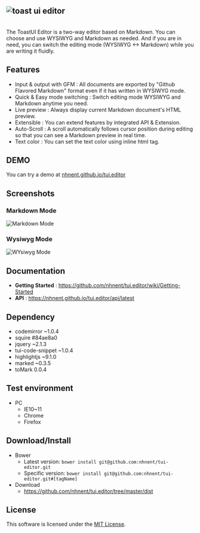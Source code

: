 ## ![toast ui editor](https://cloud.githubusercontent.com/assets/389021/16107646/9729e556-33d8-11e6-933f-5b09fa3a53bb.png)
<br>
The ToastUI Editor is a two-way editor based on Markdown.
You can choose and use WYSIWYG and Markdown as needed.
And if you are in need, you can switch the editing mode (WYSIWYG ↔ Markdown) while you are writing it fluidly.

## Features
* Input & output with GFM : All documents are exported by "Github Flavored Markdown" format even if it has written in WYSIWYG mode.
* Quick & Easy mode switching : Switch editing mode WYSIWYG and Markdown anytime you need.
* Live preview : Always display current Markdown document's HTML preview.
* Extensible : You can extend features by integrated API & Extension.
* Auto-Scroll : A scroll automatically follows cursor position during editing so that you can see a Markdown preview in real time.
* Text color : You can set the text color using inline html tag.

## DEMO

You can try a demo at [nhnent.github.io/tui.editor](http://nhnent.github.io/tui.editor/)

## Screenshots

### Markdown Mode
![Markdown Mode](https://cloud.githubusercontent.com/assets/389021/16108210/d55d4576-33dc-11e6-943a-66c29ae1ff4d.png)

### Wysiwyg Mode
![WYsiwyg Mode](https://cloud.githubusercontent.com/assets/389021/16108214/d7ac03d0-33dc-11e6-9ab6-06e7734a7fb1.png)

## Documentation
* **Getting Started** : https://github.com/nhnent/tui.editor/wiki/Getting-Started
* **API** : https://nhnent.github.io/tui.editor/api/latest

## Dependency
* codemirror ~1.0.4
* squire #84ae8a0
* jquery ~2.1.3
* tui-code-snippet ~1.0.4
* highlightjs ~9.1.0
* marked ~0.3.5
* toMark 0.0.4

## Test environment
* PC
    * IE10~11
    * Chrome
    * Firefox

## Download/Install
* Bower
   * Latest version: `bower install git@github.com:nhnent/tui-editor.git`
   * Specific version: `bower install git@github.com:nhnent/tui-editor.git#[tagName]`
* Download
   * https://github.com/nhnent/tui.editor/tree/master/dist

## License
This software is licensed under the [MIT License](https://github.com/nhnent/tui.editor/blob/master/LICENSE).
